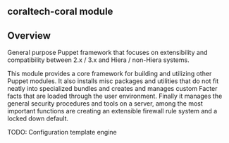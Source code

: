 ## coraltech-coral module

## Overview

General purpose Puppet framework that focuses on extensibility and
compatibility between 2.x / 3.x and Hiera / non-Hiera systems.

This module provides a core framework for building and utilizing other
Puppet modules.  It also installs misc packages and utilities that do not
fit neatly into specialized bundles and creates and manages custom Facter
facts that are loaded through the user environment.  Finally it manages the
general security procedures and tools on a server, among the most important
functions are creating an extensible firewall rule system and a locked down
default.

TODO: Configuration template engine
